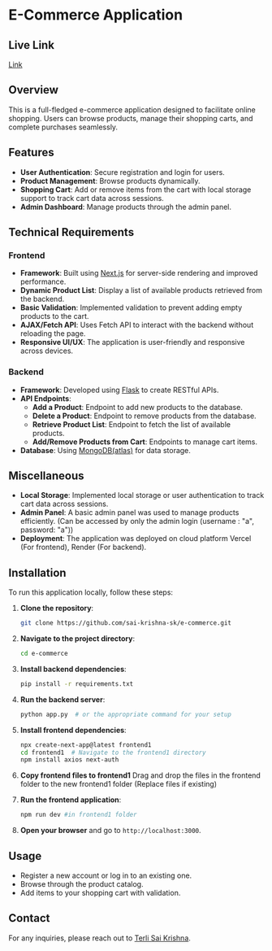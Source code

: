 # E-Commerce Application


## Live Link
[Link](https://e-commerce-six-swart-86.vercel.app/)


## Overview
This is a full-fledged e-commerce application designed to facilitate online shopping. Users can browse products, manage their shopping carts, and complete purchases seamlessly.

## Features
- **User Authentication**: Secure registration and login for users.
- **Product Management**: Browse products dynamically.
- **Shopping Cart**: Add or remove items from the cart with local storage support to track cart data across sessions.
- **Admin Dashboard**: Manage products through the admin panel.
  
## Technical Requirements

### Frontend
- **Framework**: Built using [Next.js](https://nextjs.org/) for server-side rendering and improved performance.
- **Dynamic Product List**: Display a list of available products retrieved from the backend.
- **Basic Validation**: Implemented validation to prevent adding empty products to the cart.
- **AJAX/Fetch API**: Uses Fetch API to interact with the backend without reloading the page.
- **Responsive UI/UX**: The application is user-friendly and responsive across devices.

### Backend
- **Framework**: Developed using [Flask](https://flask.palletsprojects.com/) to create RESTful APIs.
- **API Endpoints**:
  - **Add a Product**: Endpoint to add new products to the database.
  - **Delete a Product**: Endpoint to remove products from the database.
  - **Retrieve Product List**: Endpoint to fetch the list of available products.
  - **Add/Remove Products from Cart**: Endpoints to manage cart items.
- **Database**: Using [MongoDB(atlas)](https://www.mongodb.com/) for data storage.

## Miscellaneous
- **Local Storage**: Implemented local storage or user authentication to track cart data across sessions.
- **Admin Panel**: A basic admin panel was used to manage products efficiently. (Can be accessed by only the admin login (username : "a", password: "a"))
- **Deployment**: The application was deployed on cloud platform Vercel (For frontend), Render (For backend).

## Installation

To run this application locally, follow these steps:

1. **Clone the repository**:
   ```bash
   git clone https://github.com/sai-krishna-sk/e-commerce.git
   ```
   
2. **Navigate to the project directory**:
   ```bash
   cd e-commerce
   ```

3. **Install backend dependencies**:
   ```bash
   pip install -r requirements.txt 
   ```

4. **Run the backend server**:
   ```bash
   python app.py  # or the appropriate command for your setup
   ```
5. **Install frontend dependencies**:
   ```bash
   npx create-next-app@latest frontend1
   cd frontend1  # Navigate to the frontend1 directory
   npm install axios next-auth 
   ```
6. **Copy frontend files to frontend1**
   Drag and drop the files in the frontend folder to the new frontend1 folder (Replace files if existing)
   
7. **Run the frontend application**:
   ```bash
   npm run dev #in frontend1 folder  
   ```

7. **Open your browser** and go to `http://localhost:3000`.

## Usage

- Register a new account or log in to an existing one.
- Browse through the product catalog.
- Add items to your shopping cart with validation.



## Contact

For any inquiries, please reach out to [Terli Sai Krishna](mailto:terlisai45@gmail.com).


